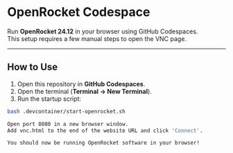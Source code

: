 # OpenRocket Codespace

Run **OpenRocket 24.12** in your browser using GitHub Codespaces.  
This setup requires a few manual steps to open the VNC page.

---

## How to Use

1. Open this repository in **GitHub Codespaces**.  
2. Open the terminal (**Terminal → New Terminal**).  
3. Run the startup script:

```bash
bash .devcontainer/start-openrocket.sh

Open port 8080 in a new browser window.
Add vnc.html to the end of the website URL and click 'Connect'.

You should now be running OpenRocket software in your browser!


